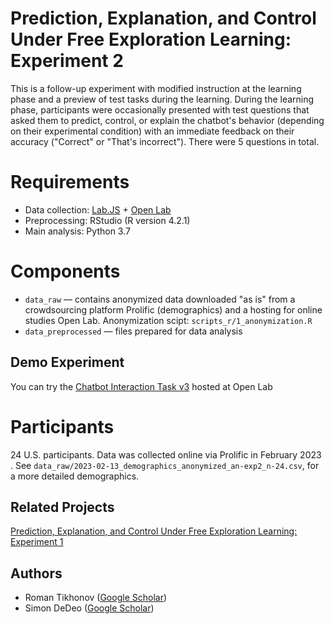 # Prediction, Explanation, and Control Under Free Exploration Learning: Experiment 2
This is a follow-up experiment with modified instruction at the learning phase and a preview of test tasks during the learning. During the learning phase, participants were occasionally presented with test questions that asked them to predict, control, or explain the chatbot's behavior (depending on their experimental condition) with an immediate feedback on their accuracy ("Correct" or "That's incorrect"). There were 5 questions in total. 

# Requirements
- Data collection: [Lab.JS](https://lab.js.org/) + [Open Lab](https://open-lab.online/)
- Preprocessing: RStudio (R version 4.2.1)
- Main analysis: Python 3.7

# Components 
- `data_raw` — contains anonymized data downloaded "as is" from a crowdsourcing platform Prolific (demographics) and a hosting for online studies Open Lab. Anonymization scipt: `scripts_r/1_anonymization.R`
- `data_preprocessed` — files prepared for data analysis 

## Demo Experiment
You can try the [Chatbot Interaction Task v3](https://open-lab.online/test/chatbot-interaction-task-v3/63bf3f75f260f774c963e5a4) hosted at Open Lab

# Participants
24 U.S. participants. Data was collected online via Prolific in February 2023 . See `data_raw/2023-02-13_demographics_anonymized_an-exp2_n-24.csv`, for a more detailed demographics. 

## Related Projects
[Prediction, Explanation, and Control Under Free Exploration Learning: Experiment 1](https://github.com/inrome/cogsci-2023)

## Authors
- Roman Tikhonov ([Google Scholar](https://scholar.google.ru/citations?user=4ag4R48AAAAJ&hl=ru))
- Simon DeDeo ([Google Scholar](https://scholar.google.com/citations?user=UW3tRn8AAAAJ&hl=en))
